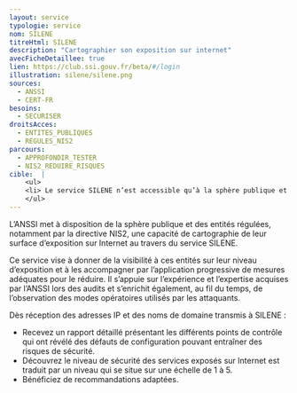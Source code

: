 ```yaml
---
layout: service
typologie: service
nom: SILENE
titreHtml: SILENE
description: "Cartographier son exposition sur internet"
avecFicheDetaillee: true
lien: https://club.ssi.gouv.fr/beta/#/login
illustration: silene/silene.png
sources:
  - ANSSI
  - CERT-FR
besoins: 
  - SECURISER
droitsAcces:
  - ENTITES_PUBLIQUES
  - REGULES_NIS2
parcours:
  - APPROFONDIR_TESTER
  - NIS2_REDUIRE_RISQUES
cible:  |
    <ul>
    <li> Le service SILENE n’est accessible qu’à la sphère publique et aux entités réglementées notamment par la directive NIS2. </li>
    </ul>
---
```

L’ANSSI met à disposition de la sphère publique et des entités régulées, notamment par la directive NIS2, une capacité de cartographie de leur surface d’exposition sur Internet au travers du service SILENE.

Ce service vise à donner de la visibilité à ces entités sur leur niveau d’exposition et à les accompagner par l’application progressive de mesures adéquates pour le réduire. Il s’appuie sur l’expérience et l’expertise acquises par l’ANSSI lors des audits et s’enrichit également, au fil du temps, de l’observation des modes opératoires utilisés par les attaquants.

Dès réception des adresses IP et des noms de domaine transmis à SILENE :
<ul>
  <li>Recevez un rapport détaillé présentant les différents points de contrôle qui ont révélé des défauts de configuration pouvant entraîner des risques de sécurité.</li>
  <li>Découvrez le niveau de sécurité des services exposés sur Internet est traduit par un niveau qui se situe sur une échelle de 1 à 5.</li>
  <li>Bénéficiez de recommandations adaptées.</li>
</ul>